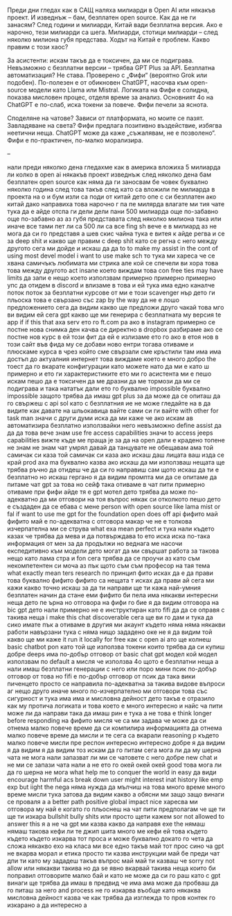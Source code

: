 Преди дни гледах как в САЩ наляха милиарди в Open AI или някакъв проект. И изведнъж – бам, безплатен open source. Как да не ги занасям? След години и милиарди, Китай вади безплатна версия. Ако е нарочно, тези милиарди са шега. Милиарди, стотици милиарди – след няколко милиона губя представа. Ходът на Китай е проблем. Какво правим с този хаос?

За асистенти: искам такъв да е токсичен, да ми се подиграва. Невъзможно с безплатни версии – трябва GPT Plus за API. Безплатна автоматизация? Не става. Проверено с „Фифи“ (вероятно Grok или подобен). По-полезен е от обикновен ChatGPT, насочва към open-source модели като Llama или Mistral. Логиката на Фифи е солидна, показва мисловен процес, отделя време за анализ. Основният 4o на ChatGPT е по-слаб, иска токени за повече. Фифи печели за яснота.

Споделяне на чатове? Зависи от платформата, но моите се пазят. Завладяване на света? Фифи предлага позитивно въздействие, избягва неетични неща. ChatGPT може да каже „съжалявам, не е позволено“. Фифи е по-практичен, по-малко морализира.

–

нали преди няколко дена гледахме как в америка вложиха 5 милиарда ли колко в open ai някакъв проект изведнъж след няколко дена бам безплатен open source как няма да ги заносвам бе човек буквално няколко година след това такъв след като са вложили пе милиарда в проекта на о и бум изли са поди от китай дето опе с си безплатен ако китай дако направиха това нарочно г па пе милярда влагате ми тия чате тука да е айде отспа ги дели дели пани 500 милиарда още по-забавно още по-забавно аз аз губя представата след няколко милиона така или иначе все тами пет ли са 500 ли са все fing sh вече е в милиард аз не мога да си го представя а шев скис чайна тука е витея к айде регва и се за deep shit и какво ще правим с deep shit като се регна с него между другото сега ми дойде и искаш да да to to make my assist in the cont of using most devel model i want to use make sch то тука ми хареса че се хвана самичъкъ любимата ми стрика але кой се спечели ви хора това това между другото act insane което виждам това con free ties may have limits да запи е нещо което използвам примерно примерно примерно упс да отидем в discord и влизаме в това и ей тука има едно каналче поток поток за безплатни курсове от ми е този scavenger нър дето ги пльоска това е свързано със zap by the way да не е лошо предложението сега да видим какво ще предложи друго чакай това мго ви видим ей сега gpt какво ще ми генерира с безплатната му версия te app if if this that аха serv ето го ft.com ра ако в instagram примерно се постне нова снимка ден качва се директно в dropbox разбираме ако се постне нов курс в ей този фит да ей е излизаме ето го ако в етоя нов в този сайт във фида му се добави ново ентри тогава отиваме и плюскаме курса в чрез който сме свързали сме кръстили там има има достъп до актуалния интернет това виждаме което е много добро the тоест да го вкарате конфигурации като можете нато да ми е като ш примерно и ето ги характеристиките ето ми го асистента ми е пешо искам пешо да е токсичен да ме дразни да ме тормози да ми се подиграва и така нататък дали ето го буквално impossible буквално impossible защото трябва да имаш gpt plus за да може да се опиташ да го свържеш с api sol като с безплатния ие не може гледайте на в да видите как давате на шльокавица вайте сами си ги вайте with other for task man значи с други думи иска да ми каже че ако искам ав автоматизира безплатно използвайки него невъзможно define assist да да да това вече знам use fre access capabilities значи to access jeeps capabilities вижте къде ме праща je за да на open дали е крадено топене не знам не знам чат умрял давай да танцувате не обещавам ама той самичак си каза той самичак си каза ако искаш даш лицата ваш изда се край prod аха ma буквално казва ако искаш да ми използваш нещата ще трябва ръчно да отидеш че да си го направиш сам щото искаш да ти е безплатно но искаш гергано я да видим промпта ми да се опитаме да питаме чат gpt за това но сейф така отиваме в чат пити примерно отиваме при фифи айде тя е gpt мотел дето трябва да може по-адекватно да ми отговори на тоя въпрос някак си отколкото пешо дето е създаден да се ебава с мене person with open source like lama mist or fal if want to use me gpt for the foundation open does off api фифито май фифито май е по-адекватна с отговора макар че не е толкова изчерпателна ми се струва what exa mean perfect и тука нали където казах че трябва да мева и да потвърждава to ето иска иска по-така информация от мен за да продължи но веднага ме насочи експедитивно към модели дето могат да ми свършат работа за такова нещо като лама стра и fon сега трябва да се проучи аз като съм некомпетентен си моча аз пък щото съм съм професор на тая тема what exactly mean ters research по принцип фито исках да е да прави това буквално фифито фифито са нещата т исках да прави ай сега ми кажи какво точно искаш за да ти направи ще ти кажа най-умния безплатен начин да стане еми фифито би пела има някакви интересни неща дето пе ърна но отговора на фифи го бие я да видим отговора на bic gpt дето нали примерно не е инструктиран като fifi да да се оправя с такива неща i make this chat discoverable сега ще ви го дам и тука да сико имате пък а отиваме в другия ми акаунт където няма няма някакви работи навързани тука c няма нищо зададено оке не я да видим той какво ще ми каже it run it locally for free как с open ai ато ще колнеш basic chatbot pon като той ще използва токени които трябва да си купиш добре deeps има по-добър отговор от basic chat gpt модел кой модел използвам по default а мисля че използва 4о щото е безплатни неща а нали имаш безплатни генерации с него или поро мини псик по-добър отговор от това но fifi е по-добър отговор от псик да така вики пиченцето просто се направила по-адекватна за такива видове въпроси аг нещо друго иначе много по-изчерпателно ми отговори това със сигурност и тука има има и мисловна дейност дето такъв е отразило как му протича логиката и това което е много интересно и найс ча пити може ли да направи така да имаш рин е тука а не това е think longer before responding на фифито мисля че са ми задава че може да си отнема малко повече време да си компилира информацията да отнема малко повече време да мисли и те сега са вкарали reasoning р където малко повече мисли пре респон интересно интересно добре я да видим я да видим я да видим тоз искам да го питам сега мога ли да му шерна чата не мога нали запазват ли ми се чатовете с него добре new chat и не ми се запази чата нали а не ето го окей окей окей good това мога ли да го шерна не мога what help me to conquer the world in easy да види encourage harmful acs break down user might interest inat history like emp exp but iight the nega няма нужда да мълчиш на това много време много време мисли тука затова да видим какво а обясни ми защо защо винаги се проваля а a better path positive global impact nice харесва ми отговора му най е когато го пльоснеш на чат пити предполагам че ще ти ще ти изкара bullshit bully shits или просто щети кажем sor not allowed to answer this я а не ча gpt ми казва какво да направя ехе the нямаш нямаш такова кефи ли те джип шита много ме кефи ей това където където където изкарва тот проса и може буквално докато го чета да сложа някакво ехо на класа ми все едно такъв май тот прос сино ча gpt не вкарва морал и етика просто ти казва инструкции май бе преди чат дпи ти като му зададеш такъв въпрос май май ти казваш че sorry not allow или някакви такива но да se явно вкарвай такива неща които би поправил отговорите малко бай и като не може да си го раш като c gpt винаги ще трябва да имаш в предвид че има ама може да пробваш да го питаш за него and process не го изкарва въобще като някаква мисловна дейност казва че как трябва да изглежда то пров контек го изкарано а да интересно а